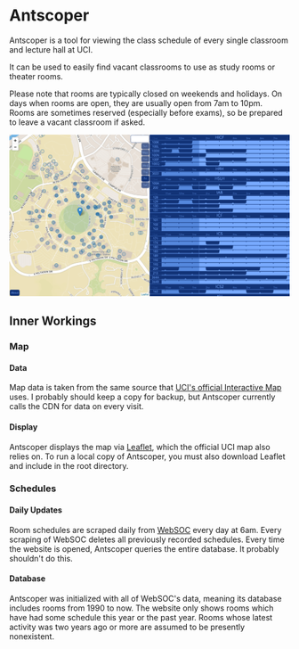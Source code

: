 # Antscoper
Antscoper is a tool for viewing the class schedule of every single classroom and lecture hall at UCI.

It can be used to easily find vacant classrooms to use as study rooms or theater rooms.

Please note that rooms are typically closed on weekends and holidays.
On days when rooms are open, they are usually open from 7am to 10pm.
Rooms are sometimes reserved (especially before exams), so be prepared to leave a vacant classroom if asked.

<img src="sample.png">

## Inner Workings
### Map
#### Data
Map data is taken from the same source that [UCI's official Interactive Map](https://map.uci.edu) uses.
I probably should keep a copy for backup, but Antscoper currently calls the CDN for data on every visit.
#### Display
Antscoper displays the map via [Leaflet](https://leafletjs.com/), which the official UCI map also relies on.
To run a local copy of Antscoper, you must also download Leaflet and include in the root directory.
### Schedules
#### Daily Updates
Room schedules are scraped daily from [WebSOC](https://www.reg.uci.edu/perl/WebSoc) every day at 6am.
Every scraping of WebSOC deletes all previously recorded schedules.
Every time the website is opened, Antscoper queries the entire database. It probably shouldn't do this.
#### Database
Antscoper was initialized with all of WebSOC's data, meaning its database includes rooms from 1990 to now.
The website only shows rooms which have had some schedule this year or the past year.
Rooms whose latest activity was two years ago or more are assumed to be presently nonexistent.
